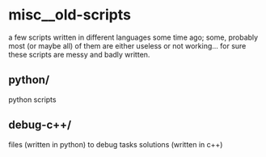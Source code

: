 # misc__old-scripts
a few scripts written in different languages some time ago;
some, probably most (or maybe all) of them are either useless or not working...
for sure these scripts are messy and badly written.

## python/
python scripts
## debug-c++/
files (written in python) to debug tasks solutions (written in c++)
